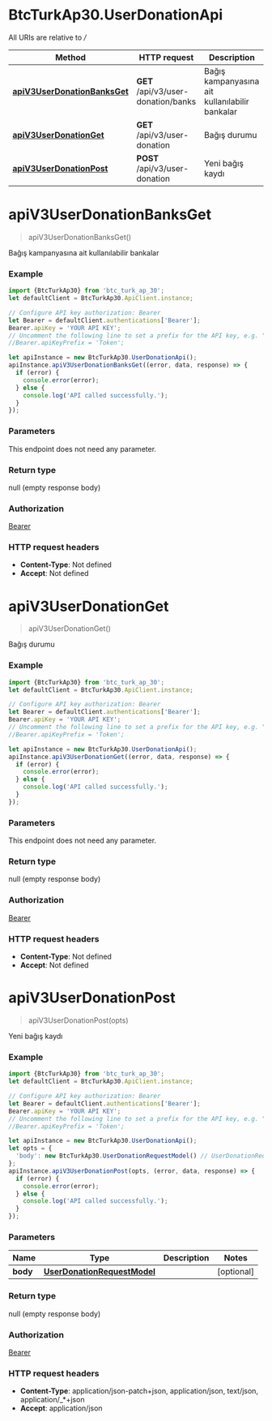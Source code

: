 # BtcTurkAp30.UserDonationApi

All URIs are relative to */*

Method | HTTP request | Description
------------- | ------------- | -------------
[**apiV3UserDonationBanksGet**](UserDonationApi.md#apiV3UserDonationBanksGet) | **GET** /api/v3/user-donation/banks | Bağış kampanyasına ait kullanılabilir bankalar
[**apiV3UserDonationGet**](UserDonationApi.md#apiV3UserDonationGet) | **GET** /api/v3/user-donation | Bağış durumu
[**apiV3UserDonationPost**](UserDonationApi.md#apiV3UserDonationPost) | **POST** /api/v3/user-donation | Yeni bağış kaydı

<a name="apiV3UserDonationBanksGet"></a>
# **apiV3UserDonationBanksGet**
> apiV3UserDonationBanksGet()

Bağış kampanyasına ait kullanılabilir bankalar

### Example
```javascript
import {BtcTurkAp30} from 'btc_turk_ap_30';
let defaultClient = BtcTurkAp30.ApiClient.instance;

// Configure API key authorization: Bearer
let Bearer = defaultClient.authentications['Bearer'];
Bearer.apiKey = 'YOUR API KEY';
// Uncomment the following line to set a prefix for the API key, e.g. "Token" (defaults to null)
//Bearer.apiKeyPrefix = 'Token';

let apiInstance = new BtcTurkAp30.UserDonationApi();
apiInstance.apiV3UserDonationBanksGet((error, data, response) => {
  if (error) {
    console.error(error);
  } else {
    console.log('API called successfully.');
  }
});
```

### Parameters
This endpoint does not need any parameter.

### Return type

null (empty response body)

### Authorization

[Bearer](../README.md#Bearer)

### HTTP request headers

 - **Content-Type**: Not defined
 - **Accept**: Not defined

<a name="apiV3UserDonationGet"></a>
# **apiV3UserDonationGet**
> apiV3UserDonationGet()

Bağış durumu

### Example
```javascript
import {BtcTurkAp30} from 'btc_turk_ap_30';
let defaultClient = BtcTurkAp30.ApiClient.instance;

// Configure API key authorization: Bearer
let Bearer = defaultClient.authentications['Bearer'];
Bearer.apiKey = 'YOUR API KEY';
// Uncomment the following line to set a prefix for the API key, e.g. "Token" (defaults to null)
//Bearer.apiKeyPrefix = 'Token';

let apiInstance = new BtcTurkAp30.UserDonationApi();
apiInstance.apiV3UserDonationGet((error, data, response) => {
  if (error) {
    console.error(error);
  } else {
    console.log('API called successfully.');
  }
});
```

### Parameters
This endpoint does not need any parameter.

### Return type

null (empty response body)

### Authorization

[Bearer](../README.md#Bearer)

### HTTP request headers

 - **Content-Type**: Not defined
 - **Accept**: Not defined

<a name="apiV3UserDonationPost"></a>
# **apiV3UserDonationPost**
> apiV3UserDonationPost(opts)

Yeni bağış kaydı

### Example
```javascript
import {BtcTurkAp30} from 'btc_turk_ap_30';
let defaultClient = BtcTurkAp30.ApiClient.instance;

// Configure API key authorization: Bearer
let Bearer = defaultClient.authentications['Bearer'];
Bearer.apiKey = 'YOUR API KEY';
// Uncomment the following line to set a prefix for the API key, e.g. "Token" (defaults to null)
//Bearer.apiKeyPrefix = 'Token';

let apiInstance = new BtcTurkAp30.UserDonationApi();
let opts = { 
  'body': new BtcTurkAp30.UserDonationRequestModel() // UserDonationRequestModel | 
};
apiInstance.apiV3UserDonationPost(opts, (error, data, response) => {
  if (error) {
    console.error(error);
  } else {
    console.log('API called successfully.');
  }
});
```

### Parameters

Name | Type | Description  | Notes
------------- | ------------- | ------------- | -------------
 **body** | [**UserDonationRequestModel**](UserDonationRequestModel.md)|  | [optional] 

### Return type

null (empty response body)

### Authorization

[Bearer](../README.md#Bearer)

### HTTP request headers

 - **Content-Type**: application/json-patch+json, application/json, text/json, application/_*+json
 - **Accept**: application/json

